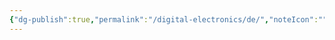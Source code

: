```yaml
---
{"dg-publish":true,"permalink":"/digital-electronics/de/","noteIcon":"","created":"2025-02-05T12:55:23.626+05:30"}
---
```


